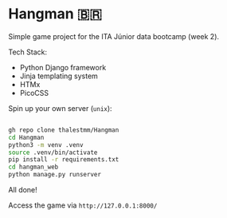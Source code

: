# Hangman 🇧🇷

Simple game project for the ITA Júnior data bootcamp (week 2).

Tech Stack:
- Python Django framework
- Jinja templating system
- HTMx
- PicoCSS

Spin up your own server (`unix`):
```bash

gh repo clone thalestmm/Hangman
cd Hangman
python3 -m venv .venv
source .venv/bin/activate
pip install -r requirements.txt
cd hangman_web
python manage.py runserver
```
All done!

Access the game via `http://127.0.0.1:8000/`
